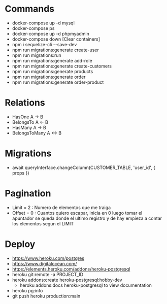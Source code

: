 # Commands

* docker-compose up -d mysql
* docker-compose ps
* docker-compose up -d phpmyadmin
* docker-compose down [Clear containers]
* npm i sequelize-cli --save-dev
* npm run migrations:generate create-user
* npm run migrations:run
* npm run migrations:generate add-role
* npm run migrations:generate create-customers
* npm run migrations:generate products
* npm run migrations:generate order
* npm run migrations:generate order-product

# Relations

* HasOne A -> B
* BelongsTo A <- B
* HasMany A -> B
* BelongsToMany A <-> B

# Migrations
* await queryInterface.changeColumn(CUSTOMER_TABLE, 'user_id', { props })

# Pagination
* Limit = 2  : Numero de elementos que me traiga
* Offset = 0 : Cuantos quiero escapar, inicia en 0 luego tomar el apuntador se queda donde el ultimo registro
               y de hay empieza a contar los elementos segun el LIMIT

# Deploy
* https://www.heroku.com/postgres
* https://www.digitalocean.com/
* https://elements.heroku.com/addons/heroku-postgresql
* heroku git:remote -a PROJECT_ID
* heroku addons:create heroku-postgresql:hobby-dev
    - heroku addons:docs heroku-postgresql to view documentation
* heroku pg:info
* git push heroku production:main

